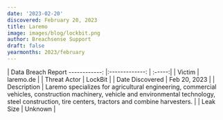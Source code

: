 ```yaml
---
date: '2023-02-20'
discovered: February 20, 2023
title: Laremo
image: images/blog/lockbit.png
author: Breachsense Support
draft: false
yearmonths: 2023/february
---
```



| Data Breach Report
------------:     |:-------------:    | :-----:|
| Victim      | laremo.de      | 
| Threat Actor      | LockBit      | 
| Date Discovered      | Feb 20, 2023      | 
| Description      | Laremo specializes for agricultural engineering, commercial vehicles, construction machinery, vehicle and environmental technology, steel construction, tire centers, tractors and combine harvesters.      | 
| Leak Size      | Unknown      | 

